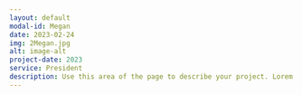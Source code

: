 ```yaml
---
layout: default
modal-id: Megan
date: 2023-02-24
img: 2Megan.jpg
alt: image-alt
project-date: 2023
service: President
description: Use this area of the page to describe your project. Lorem ipsum dolor sit amet, consectetur adipisicing elit. Mollitia neque assumenda ipsam nihil, molestias magnam, recusandae quos quis inventore quisquam velit asperiores, vitae? Reprehenderit soluta, eos quod consequuntur itaque. Nam.
---
```

